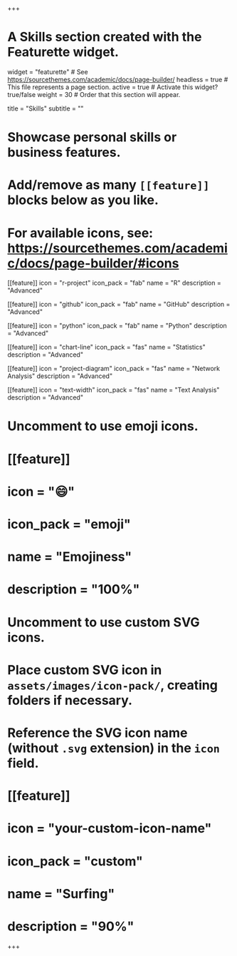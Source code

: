 +++
# A Skills section created with the Featurette widget.
widget = "featurette"  # See https://sourcethemes.com/academic/docs/page-builder/
headless = true  # This file represents a page section.
active = true  # Activate this widget? true/false
weight = 30  # Order that this section will appear.

title = "Skills"
subtitle = ""

# Showcase personal skills or business features.
# 
# Add/remove as many `[[feature]]` blocks below as you like.
# 
# For available icons, see: https://sourcethemes.com/academic/docs/page-builder/#icons

[[feature]]
  icon = "r-project"
  icon_pack = "fab"
  name = "R"
  description = "Advanced"

[[feature]]
  icon = "github"
  icon_pack = "fab"
  name = "GitHub"
  description = "Advanced"
  
 [[feature]]
  icon = "python"
  icon_pack = "fab"
  name = "Python"
  description = "Advanced"
  
[[feature]]
  icon = "chart-line"
  icon_pack = "fas"
  name = "Statistics"
  description = "Advanced"  
  
[[feature]]
  icon = "project-diagram"
  icon_pack = "fas"
  name = "Network Analysis"
  description = "Advanced"

[[feature]]
  icon = "text-width"
  icon_pack = "fas"
  name = "Text Analysis"
  description = "Advanced"
  
  
# Uncomment to use emoji icons.
# [[feature]]
#  icon = ":smile:"
#  icon_pack = "emoji"
#  name = "Emojiness"
#  description = "100%"  

# Uncomment to use custom SVG icons.
# Place custom SVG icon in `assets/images/icon-pack/`, creating folders if necessary.
# Reference the SVG icon name (without `.svg` extension) in the `icon` field.
# [[feature]]
#  icon = "your-custom-icon-name"
#  icon_pack = "custom"
#  name = "Surfing"
#  description = "90%"

+++

